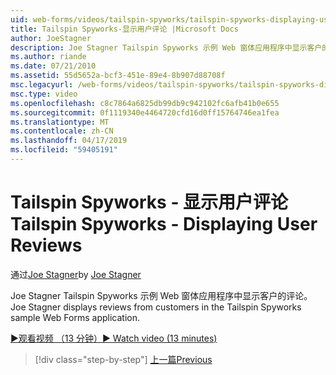 ```yaml
---
uid: web-forms/videos/tailspin-spyworks/tailspin-spyworks-displaying-user-reviews
title: Tailspin Spyworks-显示用户评论 |Microsoft Docs
author: JoeStagner
description: Joe Stagner Tailspin Spyworks 示例 Web 窗体应用程序中显示客户的评论。
ms.author: riande
ms.date: 07/21/2010
ms.assetid: 55d5652a-bcf3-451e-89e4-8b907d88708f
msc.legacyurl: /web-forms/videos/tailspin-spyworks/tailspin-spyworks-displaying-user-reviews
msc.type: video
ms.openlocfilehash: c8c7864a6825db99db9c942102fc6afb41b0e655
ms.sourcegitcommit: 0f1119340e4464720cfd16d0ff15764746ea1fea
ms.translationtype: MT
ms.contentlocale: zh-CN
ms.lasthandoff: 04/17/2019
ms.locfileid: "59405191"
---
```

# <a name="tailspin-spyworks---displaying-user-reviews"></a><span data-ttu-id="a7025-103">Tailspin Spyworks - 显示用户评论</span><span class="sxs-lookup"><span data-stu-id="a7025-103">Tailspin Spyworks - Displaying User Reviews</span></span>

<span data-ttu-id="a7025-104">通过[Joe Stagner](https://github.com/JoeStagner)</span><span class="sxs-lookup"><span data-stu-id="a7025-104">by [Joe Stagner](https://github.com/JoeStagner)</span></span>

<span data-ttu-id="a7025-105">Joe Stagner Tailspin Spyworks 示例 Web 窗体应用程序中显示客户的评论。</span><span class="sxs-lookup"><span data-stu-id="a7025-105">Joe Stagner displays reviews from customers in the Tailspin Spyworks sample Web Forms application.</span></span>

[<span data-ttu-id="a7025-106">&#9654;观看视频 （13 分钟）</span><span class="sxs-lookup"><span data-stu-id="a7025-106">&#9654; Watch video (13 minutes)</span></span>](https://channel9.msdn.com/Blogs/ASP-NET-Site-Videos/tailspin-spyworks-displaying-user-reviews)

> [!div class="step-by-step"]
> [<span data-ttu-id="a7025-107">上一篇</span><span class="sxs-lookup"><span data-stu-id="a7025-107">Previous</span></span>](tailspin-spyworks-adding-user-product-reviews.md)
